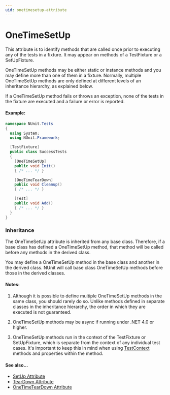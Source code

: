 ```yaml
---
uid: onetimesetup-attribute
---
```


# OneTimeSetUp


This attribute is to identify methods that are called once prior to executing any of the tests
in a fixture. It may appear on methods of a TestFixture or a SetUpFixture.

OneTimeSetUp methods may be either static or
instance methods and you may define more than one of them in a fixture.
Normally, multiple OneTimeSetUp methods are only defined at different levels
of an inheritance hierarchy, as explained below.

If a OneTimeSetUp method fails or throws an exception, none of the tests
in the fixture are executed and a failure or error is reported.

#### Example:

```csharp
namespace NUnit.Tests
{
  using System;
  using NUnit.Framework;

  [TestFixture]
  public class SuccessTests
  {
    [OneTimeSetUp]
    public void Init()
    { /* ... */ }

    [OneTimeTearDown]
    public void Cleanup()
    { /* ... */ }

    [Test]
    public void Add()
    { /* ... */ }
  }
}
```

### Inheritance

The OneTimeSetUp attribute is inherited from any base class. Therefore, if a base
class has defined a OneTimeSetUp method, that method will be called
before any methods in the derived class.

You may define a OneTimeSetUp method
in the base class and another in the derived class. NUnit will call base
class OneTimeSetUp methods before those in the derived classes.

#### Notes:

 1. Although it is possible to define multiple OneTimeSetUp methods
    in the same class, you should rarely do so. Unlike methods defined in
    separate classes in the inheritance hierarchy, the order in which they
    are executed is not guaranteed.

 2. OneTimeSetUp methods may be async if running under .NET 4.0 or higher.

 3. OneTimeSetUp methods run in the context of the TestFixture or SetUpFixture, which is separate from the context of    any individual test cases. It's important to keep this in mind when using [TestContext](xref:TestContext) methods and properties within the method.

#### See also...
 * [SetUp Attribute](setup.md)
 * [TearDown Attribute](teardown.md)
 * [OneTimeTearDown Attribute](onetimeteardown.md)

